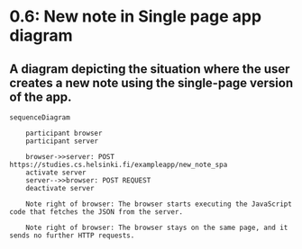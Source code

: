 # 0.6: New note in Single page app diagram

## A diagram depicting the situation where the user creates a new note using the single-page version of the app.

```mermaid
sequenceDiagram

    participant browser
    participant server

    browser->>server: POST https://studies.cs.helsinki.fi/exampleapp/new_note_spa
    activate server
    server-->>browser: POST REQUEST
    deactivate server

    Note right of browser: The browser starts executing the JavaScript code that fetches the JSON from the server.

    Note right of browser: The browser stays on the same page, and it sends no further HTTP requests.

```
